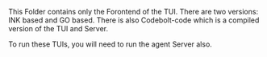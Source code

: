 This Folder contains only the Forontend of the TUI. There are two versions:
INK based and GO based. There is also Codebolt-code which is a compiled version of the TUI and Server.

To run these TUIs, you will need to run the agent Server also. 